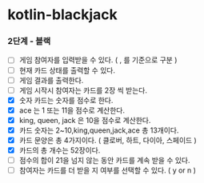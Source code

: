 # kotlin-blackjack

### 2단계 - 블랙
* [ ] 게임 참여자를 입력받을 수 있다. ( , 를 기준으로 구분 )
* [ ] 현재 카드 상태를 출력할 수 있다.
* [ ] 게임 결과를 출력한다.
* [ ] 게임 시작시 참여자는 카드를 2장 씩 받는다.
* [x] 숫자 카드는 숫자를 점수로 한다.
* [x] ace 는 1 또는 11을 점수로 계산한다.
* [x] king, queen, jack 은 10을 점수로 계산한다.
* [x] 카드 숫자는 2~10,king,queen,jack,ace 총 13개이다.
* [x] 카드 문양은 총 4가지이다. ( 클로버, 하트, 다이아, 스페이드 )
* [x] 카드의 총 개수는 52장이다.
* [ ] 점수의 합이 21을 넘지 않는 동안 카드를 계속 받을 수 있다.
* [ ] 참여자는 카드를 더 받을 지 여부를 선택할 수 있다. ( y or n )
